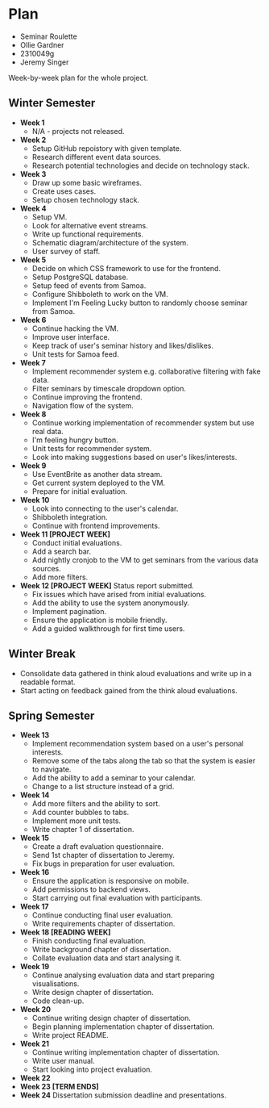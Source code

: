 # Plan

- Seminar Roulette
- Ollie Gardner
- 2310049g
- Jeremy Singer

Week-by-week plan for the whole project.

## Winter Semester

- **Week 1**
  - N/A - projects not released.
- **Week 2**
  - Setup GitHub repoistory with given template.
  - Research different event data sources.
  - Research potential technologies and decide on technology stack.
- **Week 3**
  - Draw up some basic wireframes.
  - Create uses cases.
  - Setup chosen technology stack.
- **Week 4**
  - Setup VM.
  - Look for alternative event streams.
  - Write up functional requirements.
  - Schematic diagram/architecture of the system.
  - User survey of staff.
- **Week 5**
  - Decide on which CSS framework to use for the frontend.
  - Setup PostgreSQL database.
  - Setup feed of events from Samoa.
  - Configure Shibboleth to work on the VM.
  - Implement I'm Feeling Lucky button to randomly choose seminar from Samoa.
- **Week 6**
  - Continue hacking the VM.
  - Improve user interface.
  - Keep track of user's seminar history and likes/dislikes.
  - Unit tests for Samoa feed.
- **Week 7**
  - Implement recommender system e.g. collaborative filtering with fake data.
  - Filter seminars by timescale dropdown option.
  - Continue improving the frontend.
  - Navigation flow of the system.
- **Week 8**
  - Continue working implementation of recommender system but use real data.
  - I'm feeling hungry button.
  - Unit tests for recommender system.
  - Look into making suggestions based on user's likes/interests.
- **Week 9**
  - Use EventBrite as another data stream.
  - Get current system deployed to the VM.
  - Prepare for initial evaluation.
- **Week 10**
  - Look into connecting to the user's calendar.
  - Shibboleth integration.
  - Continue with frontend improvements.
- **Week 11 [PROJECT WEEK]**
  - Conduct initial evaluations.
  - Add a search bar.
  - Add nightly cronjob to the VM to get seminars from the various data sources.
  - Add more filters.
- **Week 12 [PROJECT WEEK]** Status report submitted.
  - Fix issues which have arised from initial evaluations.
  - Add the ability to use the system anonymously.
  - Implement pagination.
  - Ensure the application is mobile friendly.
  - Add a guided walkthrough for first time users.

## Winter Break

- Consolidate data gathered in think aloud evaluations and write up in a readable format.
- Start acting on feedback gained from the think aloud evaluations.

## Spring Semester

- **Week 13**
  - Implement recommendation system based on a user's personal interests.
  - Remove some of the tabs along the tab so that the system is easier to navigate.
  - Add the ability to add a seminar to your calendar.
  - Change to a list structure instead of a grid.
- **Week 14**
  - Add more filters and the ability to sort.
  - Add counter bubbles to tabs.
  - Implement more unit tests.
  - Write chapter 1 of dissertation.
- **Week 15**
  - Create a draft evaluation questionnaire.
  - Send 1st chapter of dissertation to Jeremy.
  - Fix bugs in preparation for user evaluation.
- **Week 16**
  - Ensure the application is responsive on mobile.
  - Add permissions to backend views.
  - Start carrying out final evaluation with participants.
- **Week 17**
  - Continue conducting final user evaluation.
  - Write requirements chapter of dissertation.
- **Week 18 [READING WEEK]**
  - Finish conducting final evaluation.
  - Write background chapter of dissertation.
  - Collate evaluation data and start analysing it.
- **Week 19**
  - Continue analysing evaluation data and start preparing visualisations.
  - Write design chapter of dissertation.
  - Code clean-up.
- **Week 20**
  - Continue writing design chapter of dissertation.
  - Begin planning implementation chapter of dissertation.
  - Write project README.
- **Week 21**
  - Continue writing implementation chapter of dissertation.
  - Write user manual.
  - Start looking into project evaluation.
- **Week 22**
- **Week 23 [TERM ENDS]**
- **Week 24** Dissertation submission deadline and presentations.
